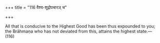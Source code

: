 +++
title = "116 वैश्य-शूद्रोपचारञ् च"

+++

All that is conducive to the Highest Good has been thus expounded to you; the Brāhmaṇa who has not deviated from this, attains the highest state.—(116) 